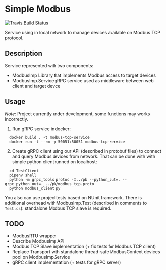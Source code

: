 # Simple Modbus

[![Travis Build Status](https://travis-ci.org/nunit/nunit.portable.agent.svg?branch=master)](https://travis-ci.org/nunit/nunit.portable.agent)

Service using in local network to manage devices available on Modbus TCP protocol.

## Description
Service represented with two components:
+ ModbusImp
  Library that implements Modbus access to target devices
+ ModbusImp.Service
  gRPC service used as middleware between web client and target device

## Usage
*Note:* Project currently under development, some functions may works incorrectly.

1. Run gRPC service in docker:
```
  docker build . -t modbus-tcp-service
  docker run -t --rm -p 50051:50051 modbus-tcp-service
```

2. Create gRPC client using our API (described in protobuf files) to connect and query Modbus devices from network.
That can be done with with simple python client runned on localhost:
```
  cd TestClient
  pipenv shell
  python -m grpc_tools.protoc -I../pb --python_out=. --grpc_python_out=. ../pb/modbus_tcp.proto
  python modbus_client.py
```

You also can use project tests based on NUnit framework. There is additional overhead with ModbusImp.Test (described in comments to `Test.cs`): standalone Modbus TCP slave is required.

## TODO
+ ModbusRTU wrapper
+ Describe ModbusImp API
+ Modbus TCP Slave implementation (+ fix tests for Modbus TCP client)
+ Replace Transport with standalone thread-safe ModbusContext devices pool on ModbusImp.Service
+ gRPC client implementation (+ tests for gRPC server)
